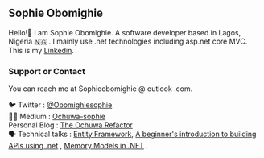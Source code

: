 ## Sophie Obomighie

Hello!🤠
I am Sophie Obomighie. A software developer based in Lagos, Nigeria 🇳🇬 . I mainly use .net technologies including asp.net core MVC. 
This is my [Linkedin](https://www.linkedin.com/in/sophieobomighie/).

### Support or Contact

You can reach me at Sophieobomighie @ outlook .com.

🐦 Twitter : [@Obomighiesophie](https://twitter.com/ObomighieSophie) <br>
✍🏾 Medium : [Ochuwa-sophie](https://medium.com/@ochuwa-sophie) <br>
Personal Blog : [The Ochuwa Refactor](https://theochuwarefactor.wordpress.com/contact/about-ochuwarefactor/) <br>
🗣 Technical talks : [Entity Framework](https://www.youtube.com/watch?v=DMpPobhB514&t=9s), [A beginner's introduction to building APIs using .net](https://www.youtube.com/watch?v=ekezoV4DcNA) , [Memory Models in .NET](https://www.meetup.com/Milton-Keynes-NET-Meetup-Group/events/276199434/) .
